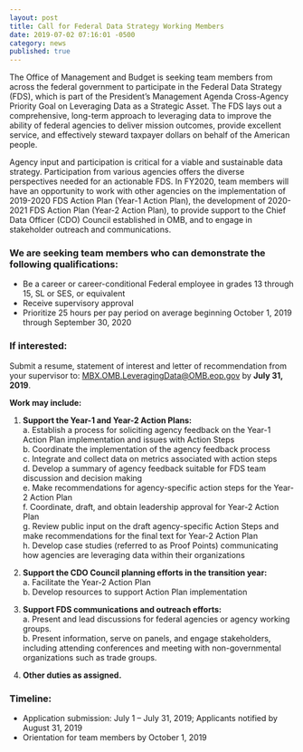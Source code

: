 ```yaml
---
layout: post
title: Call for Federal Data Strategy Working Members
date: 2019-07-02 07:16:01 -0500
category: news
published: true
---
```


The Office of Management and Budget is seeking team members from across the federal government to participate in the Federal Data Strategy (FDS), which is part of the President’s Management Agenda Cross-Agency Priority Goal on Leveraging Data as a Strategic Asset. The FDS lays out a comprehensive, long-term approach to leveraging data to improve the ability of federal agencies to deliver mission outcomes, provide excellent service, and effectively steward taxpayer dollars on behalf of the American people.

Agency input and participation is critical for a viable and sustainable data strategy. Participation from various agencies offers the diverse perspectives needed for an actionable FDS. In FY2020, team members will have an opportunity to work with other agencies on the implementation of 2019-2020 FDS Action Plan (Year-1 Action Plan), the development of 2020-2021 FDS Action Plan (Year-2 Action Plan), to provide support to the Chief Data Officer (CDO) Council established in OMB, and to engage in stakeholder outreach and communications.

### **We are seeking team members who can demonstrate the following qualifications:**
* Be a career or career-conditional Federal employee in grades 13 through 15, SL or SES, or equivalent
* Receive supervisory approval
* Prioritize 25 hours per pay period on average beginning October 1, 2019 through September 30, 2020

### **If interested:**

Submit a resume, statement of interest and letter of recommendation from your supervisor to: [MBX.OMB.LeveragingData@OMB.eop.gov](mailto:MBX.OMB.LeveragingData@OMB.eop.gov) by **July 31, 2019**.

**Work may include:**

1. **Support the Year-1 and Year-2 Action Plans:**  
    a. Establish a process for soliciting agency feedback on the Year-1 Action Plan implementation and issues with Action Steps  
	  b. Coordinate the implementation of the agency feedback process  
  	c. Integrate and collect data on metrics associated with action steps  
	  d. Develop a summary of agency feedback suitable for FDS team discussion and decision making  
	  e. Make recommendations for agency-specific action steps for the Year-2 Action Plan  
	  f. Coordinate, draft, and obtain leadership approval for Year-2 Action Plan  
	  g. Review public input on the draft agency-specific Action Steps and make recommendations for the final text for Year-2 Action Plan  
	  h. Develop case studies (referred to as Proof Points) communicating how agencies are leveraging data within their organizations  

2. **Support the CDO Council planning efforts in the transition year:**  
	  a. Facilitate the Year-2 Action Plan  
	  b. Develop resources to support Action Plan implementation  

3. **Support FDS communications and outreach efforts:**  
	a. Present and lead discussions for federal agencies or agency working groups.  
	b. Present information, serve on panels, and engage stakeholders, including attending conferences and meeting with non-governmental organizations such as trade groups.  

4. **Other duties as assigned.**

### Timeline:
* Application submission: July 1 – July 31, 2019; Applicants notified by August 31, 2019
* Orientation for team members by October 1, 2019


